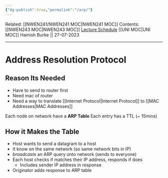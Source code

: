 ```yaml
---
{"dg-publish":true,"permalink":"/arp/"}
---
```


Related: [[NWEN241/NWEN241 MOC\|NWEN241 MOC]]
Contents: [[NWEN243 MOC\|NWEN243 MOC]]
[Lecture Schedule](https://ecs.wgtn.ac.nz/Courses/NWEN243_2023T2/LectureSchedule)
[[UNI MOC\|UNI MOC]]
Hamish Burke || 27-07-2023
***

# Address Resolution Protocol

## Reason Its Needed

- Have to send to router first
- Need mac of router
- Need a way to translate [[Internet Protocol\|Internet Protocol]] to [[MAC Addresses\|MAC Addresses]]

Each node on network have a **ARP Table**
Each entry has a TTL (~ 15mins)

## How it Makes the Table

- Host wants to send a datagram to a host
- It know on the same network (so same network bits in IP)
- *broadcasts* an ARP query onto network (sends to everyone)
- Each host checks if matches their IP address, responds if does
	- Includes sender IP address in response
- Originator adds response to ARP table
